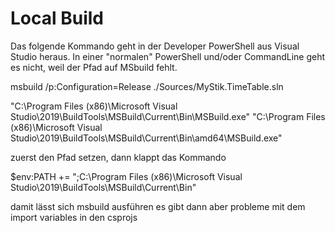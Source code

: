 
# Local Build

Das folgende Kommando geht in der Developer PowerShell aus Visual Studio heraus.
In einer "normalen" PowerShell und/oder CommandLine geht es nicht, weil der Pfad auf MSbuild fehlt.

msbuild /p:Configuration=Release ./Sources/MyStik.TimeTable.sln

"C:\Program Files (x86)\Microsoft Visual Studio\2019\BuildTools\MSBuild\Current\Bin\MSBuild.exe"
"C:\Program Files (x86)\Microsoft Visual Studio\2019\BuildTools\MSBuild\Current\Bin\amd64\MSBuild.exe"


zuerst den Pfad setzen, dann klappt das Kommando

$env:PATH += ";C:\Program Files (x86)\Microsoft Visual Studio\2019\BuildTools\MSBuild\Current\Bin"

damit lässt sich msbuild ausführen
es gibt dann aber probleme mit dem import variables in den csprojs